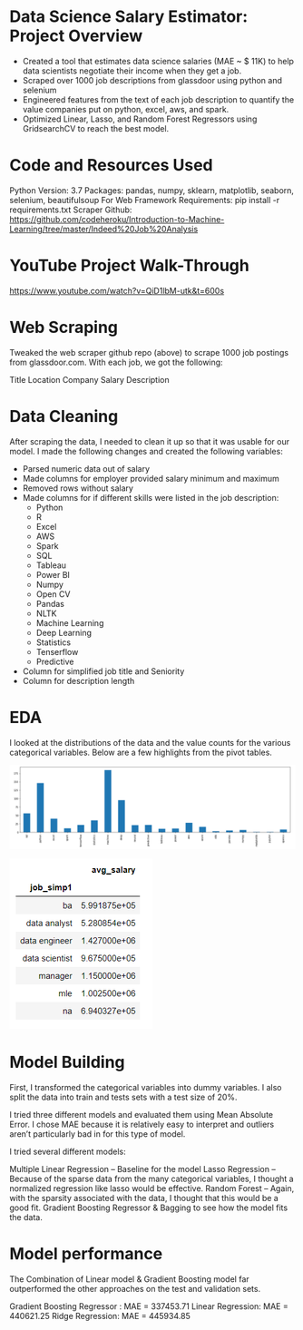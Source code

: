 # Data Science Salary Estimator: Project Overview

* Created a tool that estimates data science salaries (MAE ~ $ 11K) to help data scientists negotiate their income when they get a job.
* Scraped over 1000 job descriptions from glassdoor using python and selenium
* Engineered features from the text of each job description to quantify the value companies put on python, excel, aws, and spark.
* Optimized Linear, Lasso, and Random Forest Regressors using GridsearchCV to reach the best model.

# Code and Resources Used
Python Version: 3.7
Packages: pandas, numpy, sklearn, matplotlib, seaborn, selenium, beautifulsoup
For Web Framework Requirements: pip install -r requirements.txt
Scraper Github: https://github.com/codeheroku/Introduction-to-Machine-Learning/tree/master/Indeed%20Job%20Analysis

# YouTube Project Walk-Through
https://www.youtube.com/watch?v=QiD1lbM-utk&t=600s

# Web Scraping
Tweaked the web scraper github repo (above) to scrape 1000 job postings from glassdoor.com. With each job, we got the following:

Title
Location
Company 
Salary
Description

# Data Cleaning
After scraping the data, I needed to clean it up so that it was usable for our model. I made the following changes and created the following variables:

* Parsed numeric data out of salary
* Made columns for employer provided salary minimum and maximum
* Removed rows without salary
* Made columns for if different skills were listed in the job description:
  * Python
  * R
  * Excel
  * AWS
  * Spark
  * SQL
  * Tableau
  * Power BI
  * Numpy
  * Open CV
  * Pandas
  * NLTK
  * Machine Learning
  * Deep Learning
  * Statistics
  * Tenserflow
  * Predictive
* Column for simplified job title and Seniority
* Column for description length

# EDA
I looked at the distributions of the data and the value counts for the various categorical variables. Below are a few highlights from the pivot tables.

![](/EDA1.PNG)

![](/EDA2.PNG)

# Model Building
First, I transformed the categorical variables into dummy variables. I also split the data into train and tests sets with a test size of 20%.

I tried three different models and evaluated them using Mean Absolute Error. I chose MAE because it is relatively easy to interpret and outliers aren’t particularly bad in for this type of model.
 
I tried several different models:

Multiple Linear Regression – Baseline for the model
Lasso Regression – Because of the sparse data from the many categorical variables, I thought a normalized regression like lasso would be effective.
Random Forest – Again, with the sparsity associated with the data, I thought that this would be a good fit.
Gradient Boosting Regressor & Bagging to see how the model fits the data.

# Model performance
The Combination of Linear model & Gradient Boosting model far outperformed the other approaches on the test and validation sets.

Gradient Boosting Regressor : MAE = 337453.71
Linear Regression: MAE = 440621.25
Ridge Regression: MAE = 445934.85
